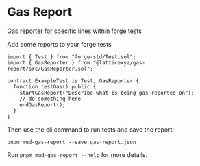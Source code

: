 # Gas Report

Gas reporter for specific lines within forge tests

Add some reports to your forge tests

```solidity
import { Test } from "forge-std/Test.sol";
import { GasReporter } from "@latticexyz/gas-report/src/GasReporter.sol";

contract ExampleTest is Test, GasReporter {
  function testGas() public {
    startGasReport("Describe what is being gas-reported on");
    // do something here
    endGasReport();
  }
}
```

Then use the cli command to run tests and save the report:

```console
pnpm mud-gas-report --save gas-report.json
```

Run `pnpm mud-gas-report --help` for more details.
